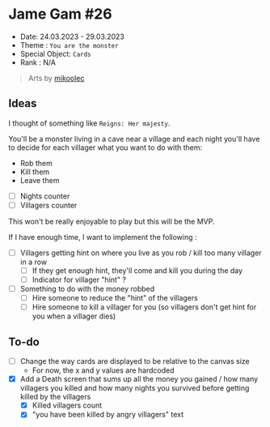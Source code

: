 # Jame Gam #26

- Date: 24.03.2023 - 29.03.2023
- Theme : `You are the monster`
- Special Object: `Cards`
- Rank : N/A

> Arts by [mikoolec](https://mikoolec.itch.io/)

## Ideas

I thought of something like `Reigns: Her majesty`.

You'll be a monster living in a cave near a village and each night you'll have to decide for each villager what you want to do with them:

- Rob them
- Kill them
- Leave them 

- [ ] Nights counter
- [ ] Villagers counter

This won't be really enjoyable to play but this will be the MVP.

If I have enough time, I want to implement the following :

- [ ] Villagers getting hint on where you live as you rob / kill too many villager in a row
	- [ ] If they get enough hint, they'll come and kill you during the day
	- [ ] Indicator for villager "hint" ?
- [ ] Something to do with the money robbed
	- [ ] Hire someone to reduce the "hint" of the villagers
	- [ ] Hire someone to kill a villager for you (so villagers don't get hint for you when a villager dies)

## To-do

- [ ] Change the way cards are displayed to be relative to the canvas size
	- For now, the x and y values are hardcoded
- [x] Add a Death screen that sums up all the money you gained / how many villagers you killed and how many nights you survived before getting killed by the villagers
	- [x] Killed villagers count
	- [x] "you have been killed by angry villagers" text
